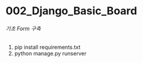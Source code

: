 # 002_Django_Basic_Board
###### 기초 Form 구축

1. pip install requirements.txt
2. python manage.py runserver